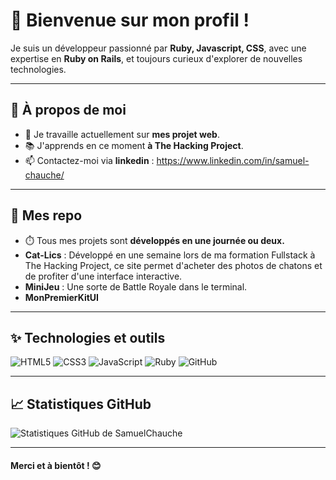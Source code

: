 # 👋 Bienvenue sur mon profil !

Je suis un développeur passionné par **Ruby, Javascript, CSS**, avec une expertise en **Ruby on Rails**, et toujours curieux d'explorer de nouvelles technologies.

---

## 🚀 À propos de moi
- 🌟 Je travaille actuellement sur **mes projet web**.
- 📚 J'apprends en ce moment **à The Hacking Project**.
- 📫 Contactez-moi via **linkedin** : https://www.linkedin.com/in/samuel-chauche/


---

## 🚀 Mes repo
- ⏱️ Tous mes projets sont **développés en une journée ou deux.**
- **Cat-Lics** : Développé en une semaine lors de ma formation Fullstack à The Hacking Project, ce site permet d'acheter des photos de chatons et de profiter d'une interface interactive.
- **MiniJeu** : Une sorte de Battle Royale dans le terminal.
- **MonPremierKitUI**


---

## ✨ Technologies et outils
![HTML5](https://img.shields.io/badge/-HTML5-orange?logo=html5&logoColor=white&style=flat)
![CSS3](https://img.shields.io/badge/-CSS3-blue?logo=css3)
![JavaScript](https://img.shields.io/badge/-JavaScript-yellow?logo=javascript&)
![Ruby](https://img.shields.io/badge/Ruby_on_Rails-CC0000?logo=ruby-on-rails&logoColor=white)
![GitHub](https://img.shields.io/badge/-GitHub-black?logo=github)

---

## 📈 Statistiques GitHub
![Statistiques GitHub de SamuelChauche](https://github-readme-stats.vercel.app/api?username=samuelchauche&show_icons=true&count_private=true&theme=radical)

---

#### Merci et à bientôt ! 😊

